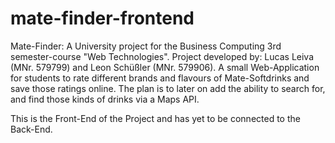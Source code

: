# mate-finder-frontend

Mate-Finder: A University project for the Business Computing 3rd semester-course "Web Technologies". 
Project developed by: Lucas Leiva (MNr. 579799) and Leon Schüßler (MNr. 579906). 
A small Web-Application for students to rate different brands and flavours of Mate-Softdrinks and save those ratings online. 
The plan is to later on add the ability to search for, and find those kinds of drinks via a Maps API.

This is the Front-End of the Project and has yet to be connected to the Back-End.
